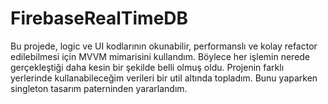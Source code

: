 # FirebaseRealTimeDB

Bu projede, logic ve UI kodlarının okunabilir, performanslı ve kolay refactor edilebilmesi için  MVVM mimarisini kullandım. Böylece her işlemin nerede gerçekleştiği daha kesin bir şekilde belli olmuş oldu.
Projenin farklı yerlerinde kullanabileceğim verileri  bir util altında topladım. Bunu yaparken singleton tasarım paterninden yararlandım. 
